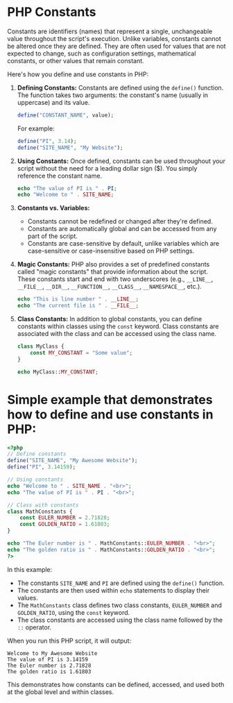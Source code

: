 # PHP Constants 

Constants are identifiers (names) that represent a single, unchangeable value throughout the script's execution. Unlike variables, constants cannot be altered once they are defined. They are often used for values that are not expected to change, such as configuration settings, mathematical constants, or other values that remain constant.

Here's how you define and use constants in PHP:

1. **Defining Constants:**
   Constants are defined using the `define()` function. The function takes two arguments: the constant's name (usually in uppercase) and its value.

   ```php
   define("CONSTANT_NAME", value);
   ```

   For example:

   ```php
   define("PI", 3.14);
   define("SITE_NAME", "My Website");
   ```

2. **Using Constants:**
   Once defined, constants can be used throughout your script without the need for a leading dollar sign ($). You simply reference the constant name.

   ```php
   echo "The value of PI is " . PI;
   echo "Welcome to " . SITE_NAME;
   ```

3. **Constants vs. Variables:**
   - Constants cannot be redefined or changed after they're defined.
   - Constants are automatically global and can be accessed from any part of the script.
   - Constants are case-sensitive by default, unlike variables which are case-sensitive or case-insensitive based on PHP settings.

4. **Magic Constants:**
   PHP also provides a set of predefined constants called "magic constants" that provide information about the script. These constants start and end with two underscores (e.g., `__LINE__`, `__FILE__`, `__DIR__`, `__FUNCTION__`, `__CLASS__`, `__NAMESPACE__`, etc.).

   ```php
   echo "This is line number " . __LINE__;
   echo "The current file is " . __FILE__;
   ```

5. **Class Constants:**
   In addition to global constants, you can define constants within classes using the `const` keyword. Class constants are associated with the class and can be accessed using the class name.

   ```php
   class MyClass {
       const MY_CONSTANT = "Some value";
   }

   echo MyClass::MY_CONSTANT;
   ```

# Simple example that demonstrates how to define and use constants in PHP:

```php
<?php
// Define constants
define("SITE_NAME", "My Awesome Website");
define("PI", 3.14159);

// Using constants
echo "Welcome to " . SITE_NAME . "<br>";
echo "The value of PI is " . PI . "<br>";

// Class with constants
class MathConstants {
    const EULER_NUMBER = 2.71828;
    const GOLDEN_RATIO = 1.61803;
}

echo "The Euler number is " . MathConstants::EULER_NUMBER . "<br>";
echo "The golden ratio is " . MathConstants::GOLDEN_RATIO . "<br>";
?>
```

In this example:
- The constants `SITE_NAME` and `PI` are defined using the `define()` function.
- The constants are then used within `echo` statements to display their values.
- The `MathConstants` class defines two class constants, `EULER_NUMBER` and `GOLDEN_RATIO`, using the `const` keyword.
- The class constants are accessed using the class name followed by the `::` operator.

When you run this PHP script, it will output:

```
Welcome to My Awesome Website
The value of PI is 3.14159
The Euler number is 2.71828
The golden ratio is 1.61803
```

This demonstrates how constants can be defined, accessed, and used both at the global level and within classes.

   
